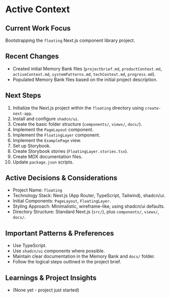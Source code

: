 # Active Context

## Current Work Focus

Bootstrapping the `floating` Next.js component library project.

## Recent Changes

-   Created initial Memory Bank files (`projectbrief.md`, `productContext.md`, `activeContext.md`, `systemPatterns.md`, `techContext.md`, `progress.md`).
-   Populated Memory Bank files based on the initial project description.

## Next Steps

1.  Initialize the Next.js project within the `floating` directory using `create-next-app`.
2.  Install and configure `shadcn/ui`.
3.  Create the basic folder structure (`components/`, `views/`, `docs/`).
4.  Implement the `PageLayout` component.
5.  Implement the `FloatingLayer` component.
6.  Implement the `ExamplePage` view.
7.  Set up Storybook.
8.  Create Storybook stories (`FloatingLayer.stories.tsx`).
9.  Create MDX documentation files.
10. Update `package.json` scripts.

## Active Decisions & Considerations

-   Project Name: `floating`
-   Technology Stack: Next.js (App Router, TypeScript, Tailwind), shadcn/ui.
-   Initial Components: `PageLayout`, `FloatingLayer`.
-   Styling Approach: Minimalistic, wireframe-like, using shadcn/ui defaults.
-   Directory Structure: Standard Next.js (`src/`), plus `components/`, `views/`, `docs/`.

## Important Patterns & Preferences

-   Use TypeScript.
-   Use `shadcn/ui` components where possible.
-   Maintain clear documentation in the Memory Bank and `docs/` folder.
-   Follow the logical steps outlined in the project brief.

## Learnings & Project Insights

-   (None yet - project just started) 